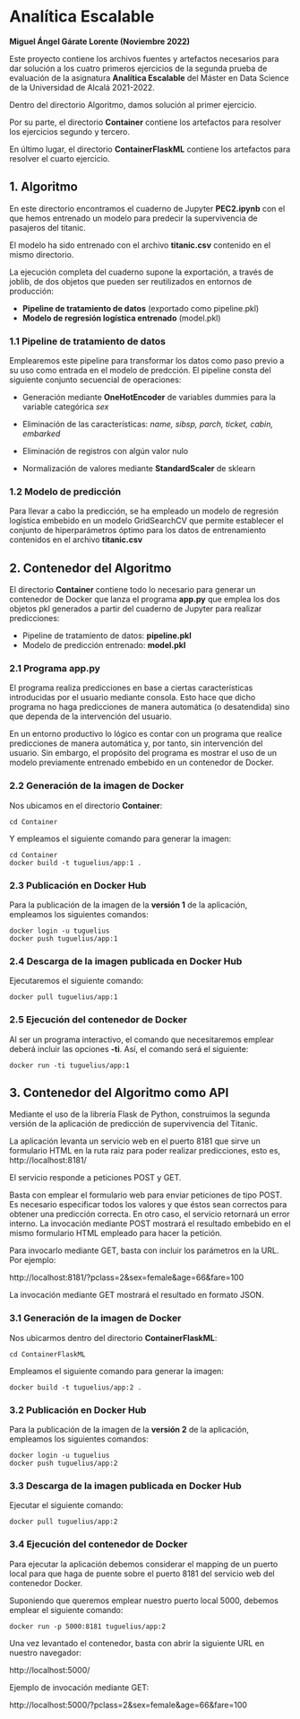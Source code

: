 # Analítica Escalable

**Miguel Ángel Gárate Lorente (Noviembre 2022)**

Este proyecto contiene los archivos fuentes y artefactos necesarios para dar solución a los cuatro primeros ejercicios de la segunda prueba de evaluación de la asignatura **Analítica Escalable** del Máster en Data Science de la Universidad de Alcalá 2021-2022.

Dentro del directorio Algoritmo, damos solución al primer ejercicio.

Por su parte, el directorio **Container** contiene los artefactos para resolver los ejercicios segundo y tercero.

En último lugar, el directorio **ContainerFlaskML** contiene los artefactos para resolver el cuarto ejercicio.

## 1. Algoritmo
En este directorio encontramos el cuaderno de Jupyter **PEC2.ipynb** con el que hemos entrenado un modelo para predecir la supervivencia de pasajeros del titanic.

El modelo ha sido entrenado con el archivo **titanic.csv** contenido en el mismo directorio.

La ejecución completa del cuaderno supone la exportación, a través de joblib, de dos objetos que pueden ser reutilizados en entornos de producción:

* **Pipeline de tratamiento de datos** (exportado como pipeline.pkl)
* **Modelo de regresión logística entrenado** (model.pkl)

### 1.1 Pipeline de tratamiento de datos
Emplearemos este pipeline para transformar los datos como paso previo a su uso como entrada en el modelo de predcción. El pipeline consta del siguiente conjunto secuencial de operaciones:

* Generación mediante **OneHotEncoder** de variables dummies para la variable categórica *sex*

* Eliminación de las características: *name, sibsp, parch, ticket, cabin, embarked*

* Eliminación de registros con algún valor nulo

* Normalización de valores mediante **StandardScaler** de sklearn 

### 1.2 Modelo de predicción
Para llevar a cabo la predicción, se ha empleado un modelo de regresión logística embebido en un modelo GridSearchCV que permite establecer el conjunto de hiperparámetros óptimo para los datos de entrenamiento contenidos en el archivo **titanic.csv**

## 2. Contenedor del Algoritmo
El directorio **Container** contiene todo lo necesario para generar un contenedor de Docker que lanza el programa **app.py** que emplea los dos objetos pkl generados a partir del cuaderno de Jupyter para realizar predicciones:

* Pipeline de tratamiento de datos: **pipeline.pkl**
* Modelo de predicción entrenado: **model.pkl**

### 2.1 Programa app.py
El programa realiza predicciones en base a ciertas características introducidas por el usuario mediante consola. Esto hace que dicho programa no haga predicciones de manera automática (o desatendida) sino que dependa de la intervención del usuario. 

En un entorno productivo lo lógico es contar con un programa que realice predicciones de manera automática y, por tanto, sin intervención del usuario. Sin embargo, el propósito del programa es mostrar el uso de un modelo previamente entrenado embebido en un contenedor de Docker.

### 2.2 Generación de la imagen de Docker 
Nos ubicamos en el directorio **Container**: 
```
cd Container
```

Y empleamos el siguiente comando para generar la imagen:
```
cd Container
docker build -t tuguelius/app:1 .
```

### 2.3 Publicación en Docker Hub
Para la publicación de la imagen de la **versión 1** de la aplicación, empleamos los siguientes comandos:

```
docker login -u tuguelius
docker push tuguelius/app:1
```

### 2.4 Descarga de la imagen publicada en Docker Hub
Ejecutaremos el siguiente comando:

```
docker pull tuguelius/app:1 
```

### 2.5 Ejecución del contenedor de Docker
Al ser un programa interactivo, el comando que necesitaremos emplear deberá incluir las opciones **-ti**. Así, el comando será el siguiente:

```
docker run -ti tuguelius/app:1
```

## 3. Contenedor del Algoritmo como API
Mediante el uso de la librería Flask de Python, construimos la segunda versión de la aplicación de predicción de supervivencia del Titanic.

La aplicación levanta un servicio web en el puerto 8181 que sirve un formulario HTML en la ruta raiz para poder realizar predicciones, esto es, http://localhost:8181/

El servicio responde a peticiones POST y GET. 

Basta con emplear el formulario web para enviar peticiones de tipo POST. Es necesario especificar todos los valores y que éstos sean correctos para obtener una predicción correcta. En otro caso, el servicio retornará un error interno. 
La invocación mediante POST mostrará el resultado embebido en el mismo formulario HTML empleado para hacer la petición. 

Para invocarlo mediante GET, basta con incluir los parámetros en la URL. Por ejemplo:

http://localhost:8181/?pclass=2&sex=female&age=66&fare=100

La invocación mediante GET mostrará el resultado en formato JSON. 

### 3.1 Generación de la imagen de Docker 
Nos ubicarmos dentro del directorio **ContainerFlaskML**:
```
cd ContainerFlaskML
```

Empleamos el siguiente comando para generar la imagen:
```
docker build -t tuguelius/app:2 .
```

### 3.2 Publicación en Docker Hub
Para la publicación de la imagen de la **versión 2** de la aplicación, empleamos los siguientes comandos:

```
docker login -u tuguelius
docker push tuguelius/app:2
```

### 3.3 Descarga de la imagen publicada en Docker Hub
Ejecutar el siguiente comando:
```
docker pull tuguelius/app:2 
```


### 3.4 Ejecución del contenedor de Docker
Para ejecutar la aplicación debemos considerar el mapping de un puerto local para que haga de puente sobre el puerto 8181 del servicio web del contenedor Docker. 

Suponiendo que queremos emplear nuestro puerto local 5000, debemos emplear el siguiente comando:

```
docker run -p 5000:8181 tuguelius/app:2
```

Una vez levantado el contenedor, basta con abrir la siguiente URL en nuestro navegador:

http://localhost:5000/

Ejemplo de invocación mediante GET:

http://localhost:5000/?pclass=2&sex=female&age=66&fare=100




